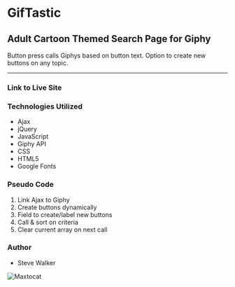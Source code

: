 # GifTastic

## Adult Cartoon Themed Search Page for Giphy

Button press calls Giphys based on button text.
Option to create new buttons on any topic.

---

### Link to Live Site

### Technologies Utilized

* Ajax
* jQuery
* JavaScript
* Giphy API
* CSS
* HTML5
* Google Fonts

### Pseudo Code

1. Link Ajax to Giphy
2. Create buttons dynamically
3. Field to create/label new buttons
4. Call & sort on criteria
5. Clear current array on next call

### Author

* Steve Walker

![Maxtocat](https://octodex.github.com/images/maxtocat.gif)